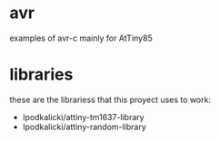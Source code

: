 # avr
examples of avr-c mainly for AtTiny85

# libraries
these are the librariess that this proyect uses to work:

  - lpodkalicki/attiny-tm1637-library 
  - lpodkalicki/attiny-random-library 
